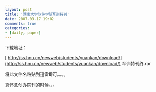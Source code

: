 ```yaml
---
layout: post
title: '湖南大学软件学院军训特刊'
date: 2007-03-17 19:02
comments: true
categories:
- [daily, paper]
---
```


下载地址：

[ http://ss.hnu.cn/newweb/students/yuankan/download/](http://ss.hnu.cn/newweb/students/yuankan/download/) 军训特刊终.rar

将此文件名粘贴到迅雷即可。。。。

真怀念创办院刊的时候。。。

